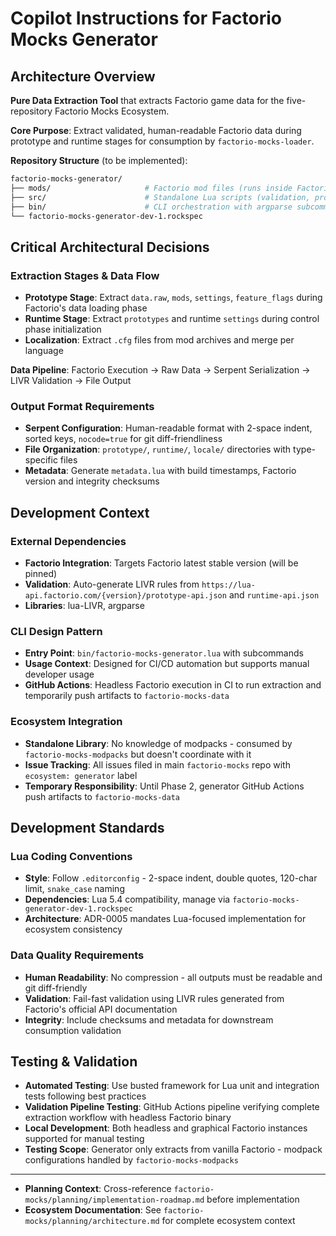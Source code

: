 # Copilot Instructions for Factorio Mocks Generator

## Architecture Overview

**Pure Data Extraction Tool** that extracts Factorio game data for the five-repository Factorio Mocks Ecosystem.

**Core Purpose**: Extract validated, human-readable Factorio data during prototype and runtime stages for consumption
by `factorio-mocks-loader`.

**Repository Structure** (to be implemented):

```bash
factorio-mocks-generator/
├── mods/                     # Factorio mod files (runs inside Factorio)
├── src/                      # Standalone Lua scripts (validation, processing)
├── bin/                      # CLI orchestration with argparse subcommands
└── factorio-mocks-generator-dev-1.rockspec
```

## Critical Architectural Decisions

### Extraction Stages & Data Flow

- **Prototype Stage**: Extract `data.raw`, `mods`, `settings`, `feature_flags` during Factorio's data loading phase
- **Runtime Stage**: Extract `prototypes` and runtime `settings` during control phase initialization
- **Localization**: Extract `.cfg` files from mod archives and merge per language

**Data Pipeline**: Factorio Execution → Raw Data → Serpent Serialization → LIVR Validation → File Output

### Output Format Requirements

- **Serpent Configuration**: Human-readable format with 2-space indent, sorted keys, `nocode=true` for git diff-friendliness
- **File Organization**: `prototype/`, `runtime/`, `locale/` directories with type-specific files
- **Metadata**: Generate `metadata.lua` with build timestamps, Factorio version and integrity checksums

## Development Context

### External Dependencies

- **Factorio Integration**: Targets Factorio latest stable version (will be pinned)
- **Validation**: Auto-generate LIVR rules from `https://lua-api.factorio.com/{version}/prototype-api.json` and `runtime-api.json`
- **Libraries**: lua-LIVR, argparse

### CLI Design Pattern

- **Entry Point**: `bin/factorio-mocks-generator.lua` with subcommands
- **Usage Context**: Designed for CI/CD automation but supports manual developer usage
- **GitHub Actions**: Headless Factorio execution in CI to run extraction and temporarily push artifacts to `factorio-mocks-data`

### Ecosystem Integration

- **Standalone Library**: No knowledge of modpacks - consumed by `factorio-mocks-modpacks` but doesn't coordinate with it
- **Issue Tracking**: All issues filed in main `factorio-mocks` repo with `ecosystem: generator` label
- **Temporary Responsibility**: Until Phase 2, generator GitHub Actions push artifacts to `factorio-mocks-data`

## Development Standards

### Lua Coding Conventions

- **Style**: Follow `.editorconfig` - 2-space indent, double quotes, 120-char limit, `snake_case` naming
- **Dependencies**: Lua 5.4 compatibility, manage via `factorio-mocks-generator-dev-1.rockspec`
- **Architecture**: ADR-0005 mandates Lua-focused implementation for ecosystem consistency

### Data Quality Requirements

- **Human Readability**: No compression - all outputs must be readable and git diff-friendly
- **Validation**: Fail-fast validation using LIVR rules generated from Factorio's official API documentation
- **Integrity**: Include checksums and metadata for downstream consumption validation

## Testing & Validation

- **Automated Testing**: Use busted framework for Lua unit and integration tests following best practices
- **Validation Pipeline Testing**: GitHub Actions pipeline verifying complete extraction workflow with headless Factorio
  binary
- **Local Development**: Both headless and graphical Factorio instances supported for manual testing
- **Testing Scope**: Generator only extracts from vanilla Factorio - modpack configurations handled by `factorio-mocks-modpacks`

---

- **Planning Context**: Cross-reference `factorio-mocks/planning/implementation-roadmap.md` before implementation
- **Ecosystem Documentation**: See `factorio-mocks/planning/architecture.md` for complete ecosystem context
